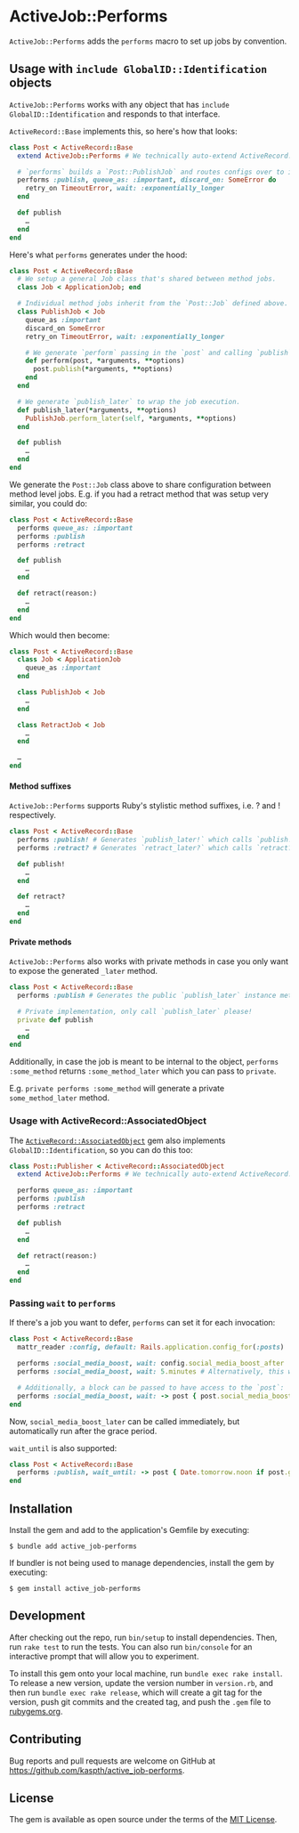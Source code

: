 # ActiveJob::Performs

`ActiveJob::Performs` adds the `performs` macro to set up jobs by convention.

## Usage with `include GlobalID::Identification` objects

`ActiveJob::Performs` works with any object that has `include GlobalID::Identification` and responds to that interface.

`ActiveRecord::Base` implements this, so here's how that looks:

```ruby
class Post < ActiveRecord::Base
  extend ActiveJob::Performs # We technically auto-extend ActiveRecord::Base, but other object hierarchies need this.

  # `performs` builds a `Post::PublishJob` and routes configs over to it.
  performs :publish, queue_as: :important, discard_on: SomeError do
    retry_on TimeoutError, wait: :exponentially_longer
  end

  def publish
    …
  end
end
```

Here's what `performs` generates under the hood:

```ruby
class Post < ActiveRecord::Base
  # We setup a general Job class that's shared between method jobs.
  class Job < ApplicationJob; end

  # Individual method jobs inherit from the `Post::Job` defined above.
  class PublishJob < Job
    queue_as :important
    discard_on SomeError
    retry_on TimeoutError, wait: :exponentially_longer

    # We generate `perform` passing in the `post` and calling `publish` on it.
    def perform(post, *arguments, **options)
      post.publish(*arguments, **options)
    end
  end

  # We generate `publish_later` to wrap the job execution.
  def publish_later(*arguments, **options)
    PublishJob.perform_later(self, *arguments, **options)
  end

  def publish
    …
  end
end
```

We generate the `Post::Job` class above to share configuration between method level jobs. E.g. if you had a retract method that was setup very similar, you could do:

```ruby
class Post < ActiveRecord::Base
  performs queue_as: :important
  performs :publish
  performs :retract

  def publish
    …
  end

  def retract(reason:)
    …
  end
end
```

Which would then become:

```ruby
class Post < ActiveRecord::Base
  class Job < ApplicationJob
    queue_as :important
  end

  class PublishJob < Job
    …
  end

  class RetractJob < Job
    …
  end

  …
end
```

#### Method suffixes

`ActiveJob::Performs` supports Ruby's stylistic method suffixes, i.e. ? and ! respectively.

```ruby
class Post < ActiveRecord::Base
  performs :publish! # Generates `publish_later!` which calls `publish!`.
  performs :retract? # Generates `retract_later?` which calls `retract?`.

  def publish!
    …
  end

  def retract?
    …
  end
end
```

#### Private methods

`ActiveJob::Performs` also works with private methods in case you only want to expose the generated `_later` method.

```ruby
class Post < ActiveRecord::Base
  performs :publish # Generates the public `publish_later` instance method.

  # Private implementation, only call `publish_later` please!
  private def publish
    …
  end
end
```

Additionally, in case the job is meant to be internal to the object, `performs :some_method` returns `:some_method_later` which you can pass to `private`.

E.g. `private performs :some_method` will generate a private `some_method_later` method.

### Usage with ActiveRecord::AssociatedObject

The [`ActiveRecord::AssociatedObject`](https://github.com/kaspth/active_record-associated_object) gem also implements `GlobalID::Identification`, so you can do this too:

```ruby
class Post::Publisher < ActiveRecord::AssociatedObject
  extend ActiveJob::Performs # We technically auto-extend ActiveRecord::AssociatedObject, but other object hierarchies need this.

  performs queue_as: :important
  performs :publish
  performs :retract

  def publish
    …
  end

  def retract(reason:)
    …
  end
end
```

### Passing `wait` to `performs`

If there's a job you want to defer, `performs` can set it for each invocation:

```ruby
class Post < ActiveRecord::Base
  mattr_reader :config, default: Rails.application.config_for(:posts)

  performs :social_media_boost, wait: config.social_media_boost_after
  performs :social_media_boost, wait: 5.minutes # Alternatively, this works too.

  # Additionally, a block can be passed to have access to the `post`:
  performs :social_media_boost, wait: -> post { post.social_media_boost_grace_period }
end
```

Now, `social_media_boost_later` can be called immediately, but automatically run after the grace period.

`wait_until` is also supported:

```ruby
class Post < ActiveRecord::Base
  performs :publish, wait_until: -> post { Date.tomorrow.noon if post.graceful? }
end
```

## Installation

Install the gem and add to the application's Gemfile by executing:

    $ bundle add active_job-performs

If bundler is not being used to manage dependencies, install the gem by executing:

    $ gem install active_job-performs

## Development

After checking out the repo, run `bin/setup` to install dependencies. Then, run `rake test` to run the tests. You can also run `bin/console` for an interactive prompt that will allow you to experiment.

To install this gem onto your local machine, run `bundle exec rake install`. To release a new version, update the version number in `version.rb`, and then run `bundle exec rake release`, which will create a git tag for the version, push git commits and the created tag, and push the `.gem` file to [rubygems.org](https://rubygems.org).

## Contributing

Bug reports and pull requests are welcome on GitHub at https://github.com/kaspth/active_job-performs.

## License

The gem is available as open source under the terms of the [MIT License](https://opensource.org/licenses/MIT).
